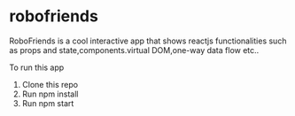 # robofriends
RoboFriends is a cool interactive app that shows reactjs functionalities such as props and state,components.virtual DOM,one-way data flow etc..


To run this app
<ol>
<li> Clone this repo </li>
<li> Run npm install</li>
<li> Run npm start </li>
</ol>
